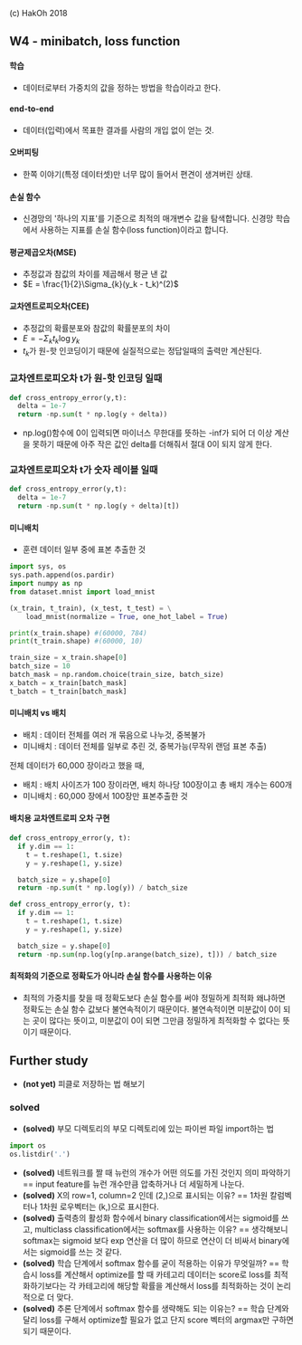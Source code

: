 (c) HakOh 2018

## W4 - minibatch, loss function

#### 학습
- 데이터로부터 가중치의 값을 정하는 방법을 학습이라고 한다.

#### end-to-end
- 데이터(입력)에서 목표한 결과를 사람의 개입 없이 얻는 것.

#### 오버피팅
- 한쪽 이야기(특정 데이터셋)만 너무 많이 들어서 편견이 생겨버린 상태.

#### 손실 함수
- 신경망의 '하나의 지표'를 기준으로 최적의 매개변수 값을 탐색합니다. 신경망 학습에서 사용하는 지표를 손실 함수(loss function)이라고 합니다.

#### 평균제곱오차(MSE)
- 추정값과 참값의 차이를 제곱해서 평균 낸 값
- $E = \frac{1}{2}\Sigma_{k}(y_k - t_k)^(2)$

#### 교차엔트로피오차(CEE)
- 추정값의 확률분포와 참값의 확률분포의 차이
- $E = -\Sigma_{k}t_{k}\log{y_k}$
- $t_k$가 원-핫 인코딩이기 때문에 실질적으로는 정답일때의 출력만 계산된다.


### 교차엔트로피오차 t가 원-핫 인코딩 일때
```python
def cross_entropy_error(y,t):
  delta = 1e-7
  return -np.sum(t * np.log(y + delta))
```
- np.log()함수에 0이 입력되면 마이너스 무한대를 뜻하는 -inf가 되어 더 이상 계산을 못하기 때문에 아주 작은 값인 delta를 더해줘서 절대 0이 되지 않게 한다.

### 교차엔트로피오차 t가 숫자 레이블 일때
```python
def cross_entropy_error(y,t):
  delta = 1e-7
  return -np.sum(t * np.log(y + delta)[t])
```

#### 미니배치
- 훈련 데이터 일부 중에 표본 추출한 것

```python
import sys, os
sys.path.append(os.pardir)
import numpy as np
from dataset.mnist import load_mnist

(x_train, t_train), (x_test, t_test) = \
    load_mnist(normalize = True, one_hot_label = True)

print(x_train.shape) #(60000, 784)
print(t_train.shape) #(60000, 10)

train_size = x_train.shape[0]
batch_size = 10
batch_mask = np.random.choice(train_size, batch_size)
x_batch = x_train[batch_mask]
t_batch = t_train[batch_mask]
```

#### 미니배치 vs 배치
- 배치 : 데이터 전체를 여러 개 묶음으로 나누것, 중복불가
- 미니배치 : 데이터 전체를 일부로 추린 것, 중복가능(무작위 랜덤 표본 추출)

전체 데이터가 60,000 장이라고 했을 때,
- 배치 : 배치 사이즈가 100 장이라면, 배치 하나당 100장이고 총 배치 개수는 600개
- 미니배치 : 60,000 장에서 100장만 표본추출한 것
#### 배치용 교차엔트로피 오차 구현

```python
def cross_entropy_error(y, t):
  if y.dim == 1:
    t = t.reshape(1, t.size)
    y = y.reshape(1, y.size)

  batch_size = y.shape[0]
  return -np.sum(t * np.log(y)) / batch_size
```

```python
def cross_entropy_error(y, t):
  if y.dim == 1:
    t = t.reshape(1, t.size)
    y = y.reshape(1, y.size)

  batch_size = y.shape[0]
  return -np.sum(np.log(y[np.arange(batch_size), t])) / batch_size
```

#### 최적화의 기준으로 정확도가 아니라 손실 함수를 사용하는 이유
- 최적의 가중치를 찾을 때 정확도보다 손실 함수를 써야 정밀하게 최적화
왜냐하면 정확도는 손실 함수 값보다 불연속적이기 때문이다.
불연속적이면 미분값이 0이 되는 곳이 많다는 뜻이고, 미분값이 0이 되면 그만큼 정밀하게 최적화할 수 없다는 뜻이기 때문이다.



## Further study

+ **(not yet)** 피클로 저장하는 법 해보기

### solved
+ **(solved)** 부모 디렉토리의 부모 디렉토리에 있는 파이썬 파일 import하는 법  
```python
import os
os.listdir('.')
```
+ **(solved)** 네트워크를 짤 때 뉴런의 개수가 어떤 의도를 가진 것인지 의미 파악하기 == input feature를 뉴런 개수만큼 압축하거나 더 세밀하게 나눈다.
+ **(solved)** X의 row=1, column=2 인데 (2,)으로 표시되는 이유? == 1차원 칼럼벡터나 1차원 로우벡터는 (k,)으로 표시한다.
+ **(solved)** 출력층의 활성화 함수에서 binary classification에서는 sigmoid를 쓰고, multiclass classification에서는 softmax를 사용하는 이유? == 생각해보니 softmax는 sigmoid 보다 exp 연산을 더 많이 하므로 연산이 더 비싸서 binary에서는 sigmoid를 쓰는 것 같다.
+ **(solved)** 학습 단계에서 softmax 함수를 굳이 적용하는 이유가 무엇일까? == 학습시 loss를 계산해서 optimize를 할 때 카테고리 데이터는 score로 loss를 최적화하기보다는 각 카테고리에 해당할 확률을 계산해서 loss를 최적화하는 것이 논리적으로 더 맞다.
+ **(solved)** 추론 단계에서 softmax 함수를 생략해도 되는 이유는? == 학습 단계와 달리 loss를 구해서 optimize할 필요가 없고 단지 score 벡터의 argmax만 구하면 되기 때문이다.
